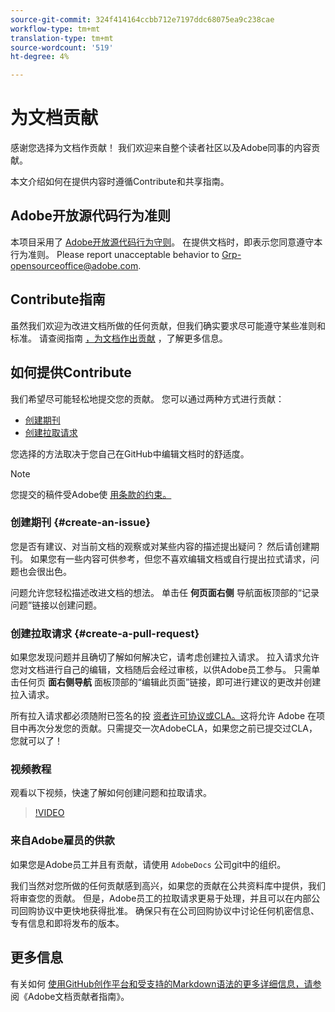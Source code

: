 ```yaml
---
source-git-commit: 324f414164ccbb712e7197ddc68075ea9c238cae
workflow-type: tm+mt
translation-type: tm+mt
source-wordcount: '519'
ht-degree: 4%

---
```

# 为文档贡献

感谢您选择为文档作贡献！ 我们欢迎来自整个读者社区以及Adobe同事的内容贡献。

本文介绍如何在提供内容时遵循Contribute和共享指南。

## Adobe开放源代码行为准则

本项目采用了 [Adobe开放源代码行为守则](code-of-conduct.md)。 在提供文档时，即表示您同意遵守本行为准则。 Please report unacceptable behavior to [Grp-opensourceoffice@adobe.com](mailto:Grp-opensourceoffice@adobe.com).

## Contribute指南

虽然我们欢迎为改进文档所做的任何贡献，但我们确实要求尽可能遵守某些准则和标准。 请查阅指南 [，为文档作出贡献](guidelines.md) ，了解更多信息。

## 如何提供Contribute

我们希望尽可能轻松地提交您的贡献。 您可以通过两种方式进行贡献：

* [创建期刊](#create-an-issue)
* [创建拉取请求](#create-a-pull-request)

您选择的方法取决于您自己在GitHub中编辑文档时的舒适度。

>[!NOTE]
>
>您提交的稿件受Adobe使 [用条款的约束。](https://www.adobe.com/legal/terms.html)

### 创建期刊 {#create-an-issue}

您是否有建议、对当前文档的观察或对某些内容的描述提出疑问？ 然后请创建期刊。 如果您有一些内容可供参考，但您不喜欢编辑文档或自行提出拉式请求，问题也会很出色。

问题允许您轻松描述改进文档的想法。 单击任 **何页面右侧** 导航面板顶部的“记录问题”链接以创建问题。

### 创建拉取请求 {#create-a-pull-request}

如果您发现问题并且确切了解如何解决它，请考虑创建拉入请求。 拉入请求允许您对文档进行自己的编辑，文档随后会经过审核，以供Adobe员工参与。 只需单击任何页 **面右侧导航** 面板顶部的“编辑此页面”链接，即可进行建议的更改并创建拉入请求。

所有拉入请求都必须随附已签名的投 [资者许可协议或CLA。](https://opensource.adobe.com/cla.html)这将允许 Adobe 在项目中再次分发您的贡献。只需提交一次AdobeCLA，如果您之前已提交过CLA，您就可以了！

### 视频教程

观看以下视频，快速了解如何创建问题和拉取请求。

>[!VIDEO](https://video.tv.adobe.com/v/27069)

### 来自Adobe雇员的供款

如果您是Adobe员工并且有贡献，请使用 `AdobeDocs` 公司git中的组织。

我们当然对您所做的任何贡献感到高兴，如果您的贡献在公共资料库中提供，我们将审查您的贡献。 但是，Adobe员工的拉取请求更易于处理，并且可以在内部公司回购协议中更快地获得批准。 确保只有在公司回购协议中讨论任何机密信息、专有信息和即将发布的版本。

## 更多信息

有关如何 [使用GitHub创作平台和受支持的Markdown语法的更多详细信息，请参](https://docs.adobe.com/help/en/contributor/contributor-guide/introduction.html) 阅《Adobe文档贡献者指南》。
